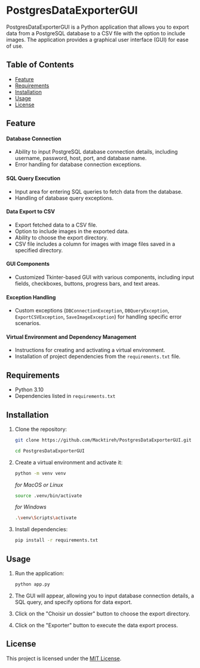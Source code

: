 # PostgresDataExporterGUI

PostgresDataExporterGUI is a Python application that allows you to export data from a PostgreSQL database to a CSV file with the option to include images. The application provides a graphical user interface (GUI) for ease of use.

## Table of Contents
- [Feature](#feature)
- [Requirements](#requirements)
- [Installation](#installation)
- [Usage](#usage)
- [License](#license)


## Feature

#### Database Connection
- Ability to input PostgreSQL database connection details, including username, password, host, port, and database name.
- Error handling for database connection exceptions.

#### SQL Query Execution
- Input area for entering SQL queries to fetch data from the database.
- Handling of database query exceptions.

#### Data Export to CSV
- Export fetched data to a CSV file.
- Option to include images in the exported data.
- Ability to choose the export directory.
- CSV file includes a column for images with image files saved in a specified directory.

#### GUI Components
- Customized Tkinter-based GUI with various components, including input fields, checkboxes, buttons, progress bars, and text areas.

#### Exception Handling
- Custom exceptions (`DBConnectionException`, `DBQueryException`, `ExportCSVException`, `SaveImageException`) for handling specific error scenarios.

#### Virtual Environment and Dependency Management
- Instructions for creating and activating a virtual environment.
- Installation of project dependencies from the `requirements.txt` file.


## Requirements
- Python 3.10
- Dependencies listed in `requirements.txt`


## Installation
1. Clone the repository:
    ```bash
    git clone https://github.com/Macktireh/PostgresDataExporterGUI.git
    ```
    ```bash
    cd PostgresDataExporterGUI
    ```

2. Create a virtual environment and activate it:
    ```bash
    python -m venv venv
    ```

    *for MacOS or Linux*
    ```bash
    source .venv/bin/activate
    ```

    *for Windows*
    ```bash
    .\venv\Scripts\activate
    ```

3. Install dependencies:
    ```bash
    pip install -r requirements.txt
    ```


## Usage
1. Run the application:
    ```bash
    python app.py
    ```

2. The GUI will appear, allowing you to input database connection details, a SQL query, and specify options for data export.

3. Click on the "Choisir un dossier" button to choose the export directory.

4. Click on the "Exporter" button to execute the data export process.


## License

This project is licensed under the [MIT License](LICENSE).